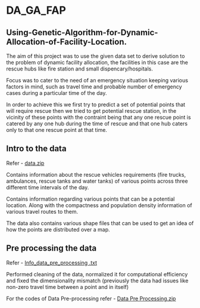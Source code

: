 # DA_GA_FAP

## Using-Genetic-Algorithm-for-Dynamic-Allocation-of-Facility-Location.

The aim of this project was to use the given data set to derive solution to the problem of dynamic facility allocation, the facilities in this case are the rescue hubs like fire station and small dispencary/hospitals.

Focus was to cater to the need of an emergency situation keeping various factors in mind, such as travel time and probable number of emergency cases during a particular time of the day.

In order to achieve this we first try to predict a set of potential points that will require rescue then we tried to get potential rescue station, in the vicinity of these points with the contraint being that any one rescue point is catered by any one hub during the time of rescue and that one hub caters only to that one rescue point at that time. 

## Intro to the data 

Refer - [data.zip](https://github.com/beginner46/DA_GA_FAP/blob/main/data.zip)

Contains information about the rescue vehicles requirements (fire trucks, ambulances, rescue tanks and water tanks) of
various points across three different time intervals of the day.

Contains information regarding various points that can be a potential location. Along with the compactness and
population density information of various travel routes to them.

The data also contains various shape files that can be used to get an idea of how the points are distributed over a map.

## Pre processing the data

Refer - [Info_data_pre_processing .txt](https://github.com/beginner46/DA_GA_FAP/blob/main/Info_data_pre_processing%20.txt)

Performed cleaning of the data, normalized it for computational efficiency and fixed the dimensionality mismatch (previously the data had issues like non-zero travel time between a point and in itself)

For the codes of Data Pre-processing refer - [Data Pre Processing.zip](https://github.com/beginner46/DA_GA_FAP/blob/main/Data%20Pre%20Processing.zip)

